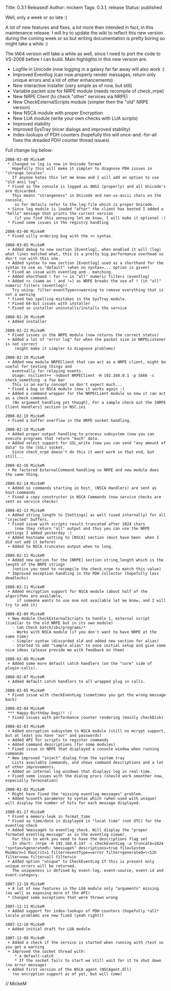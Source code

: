 Title: 0.3.1 Released!
Author: mickem
Tags: 0.3.1, release
Status: published

Well, only a week or so late :) 

A lot of new features and fixes, a lot more then intended in fact, in this maintenance release. 
I will try to update the wiki to reflect this new version during the coming week or so
but writing documentation is pretty boring so might take a while :) 

The IA64 version will take a while as well, since I need to port the code to
VS-2008 before I can build. Main highlights in this new version are: 

* Logfile in Unicode (now logging in a galaxy far far away will also work :) 
* Improved Eventlog (can now properly render messages, return only unique errors and a lot of other enhancements) 
* New interactive Installer (very simple as of now, but still) 
* Variable packet size for NRPE module (needs recompile of check\_nrpe) 
* New NRPE Client (to check "other" services via NRPE) 
* New CheckExternalScripts module (simpler then the "old" NRPE version) 
* New NSCA module with proper Encryption 
* New LUA module (write your own checks with LUA scripts) 
* Improved stability 
* Improved SysTray (nicer dialogs and improved stability) 
* Index-lookups of PDH counters (hopefully this will once-and.-for-all fixes the dreaded PDH counter thread issues) 

Full change log below:

    2008-03-08 MickeM
     * Changed so log is now in Unicode format
       Hopefully this will make it simpler to diagnose PDH issues in "strange locales".
       If anyone hates this let me know and I will add an option to use "old ansi log".
     * Fixed so the console is logged as ANSI (properly) and all Unicode's are discarded.
       This means "strangeness" in Unicode and non-us-ascii chars on the console,
        so for details refer to the log-file which is proper Unicode.
     + Since log module is loaded "after" the client has booted I added a "hello" message that prints the current version
        (if you find this annoying let me know, I will make it optional :)
     * Fixed some issues in the registry handling
    
    2008-03-06 MickeM
     * Fixed silly ordering bug with the <> syntax.
    
    2008-03-05 MickeM
     + Added debug to new section [Eventlog], when enabled it will (log) what lines matched what, this is a pretty big performance overhead so don't run with this one.
     + Added syntax to new section [Eventlog] used as a shorthand for the syntax to use as "default" (when no syntax=... option is given)
     * Fixed an issue with eventlog and . matching.
     + Added shorthand ! for != in "all" numeric filters (eventlog)
     + Added <> (same as ! and !=) as NRPE breaks the use of ! (in "all" numeric filters (eventlog))
       Try using: filter-eventType=<>warning to remove everything that is not a warning
     * Fixed two spelling mistakes in the SysTray module.
     * Fixed 64-bit issues with installer
     * Fixed so installer uninstalls/installs the service
     
    2008-02-26 MickeM
     + Added installer
     
    2008-02-22 MickeM
     * Fixed issues in the NRPE module (now returns the correct status)
     + Added a lot of "error log" for when the packet size in NRPEListener is not correct 
        (might make it simpler to diagnose problems)
    
    2008-02-20 MickeM
     + Added new module NRPEClient that can act as a NRPE client, might be useful for testing things and 
       eventually for relaying events.
       Usage: nsclient++ -noboot NRPEClient -H 192.168.0.1 -p 5666 -c check_something -a foo bar
       This is an early concept so don't expect much...
     * Fixed a bug in NSCA module (now it works again :)
     + Added a command wrapper for the NRPECLient module so now it can act as a check command.
       (No argument handling yet though), For a sample check out the [NRPE Client Handlers] section in NSC.ini
    
    2008-02-19 MickeM
     + Fixed a buffer overflow in the NRPE socket handling.
     
    2008-02-18 MickeM
     + Added proper output handling to process subsystem (now you can execute programs that return "much" data.
     + Added select support for SSL_write (now you can send "any amount of data" to the (SSL) socket.
       Since check_nrpe doesn't do this it wont work in that end, but still...
    
    2008-02-16 MickeM
     + Re factored ExternalCommand handling so NRPE and new module does the same thing.
    
    2008-02-14 MickeM
     + Added so commands starting in host_ (NSCA Handlers) are sent as host-commands
     * Fixed a copy constructor in NSCA Commands (now service checks are sent as service checks)
    
    2008-02-13 MickeM
     + Added string_length to [Settings] as well (used internally) for all "injected" buffers.
     * Fixed issue with scripts result truncated after 1024 chars 
        (now they return "all" output and thus you can use the NRPE settings I added yesterday :)
     + Added hostname setting to [NSCA] section (must have been  when I did not add it before)
     + Added to NSCA truncates output when to long.
    
    2008-02-12 MickeM
     + Added new option for the [NRPE] section string_length which is the length of the NRPE strings 
       (notice you need to recompile the check_nrpe to match this value)
     * Improved exception handling in the PDH collector (hopefully less deadlocks)
    
    2008-02-11 MickeM
     + Added encryption support for NSCA module (about half of the algorithms are available, 
         if someone wants to use one not available let me know, and I will try to add it)
    
    2008-02-09 MickeM
     + New module CheckExternalScripts to handle 1, external script (similar to the old NRPE but in its own module)
       - Can Check batch/vbs/programs/*
       - Works with NSCA module (if you don't want to have NRPE at the same time)
       - Simpler syntax (discarded old and added new section for alias)
       - Started to add "sample alias" to ease initial setup and give some nice ideas (please provide me with feedback on them)
    
    2008-02-08 MickeM
     + Added some more default catch handlers (on the "core" side of plugin-calls).
    
    2008-02-07 MickeM
     + Added default catch handlers to all wrapped plug in calls.
    
    2008-02-05 MickeM
     * Fixed issue with checkEventLog (sometimes you got the wrong message back)
    
    2008-02-04 MickeM
     *** Happy Birthday bogi!! :)
     * Fixed issues with performance counter rendering (mainly checkDisk)
    
    2008-02-03 MickeM
     + Added encryption subsystem to NSCA module (still no mcrypt support, but at least you have "xor" and passwords)
     + Added API for scripts to register commands
     + Added command descriptions (for some modules)
     * Fixed issue in NRPE that displayed a console window when running commands
     * New improved "inject" dialog from the system tray
       Lists available commands, and shows command descriptions and a lot of other improvements.
     + Added an internal log windows that displays log in real-time.
     + Fixed some issues with the dialog procs (should work smoother now, especially Termination)
    
    2008-02-02 MickeM
     * Might have fixed the "missing eventlog messages" problem.
     + Added %count% parameter to syntax which (when used with unique) will display the number of hits for each message displayed.
    
    2008-01-27 MickeM
     * Fixed a memory-leak in format_time
     * Fixed so time/date is displayed in "local time" (not UTC) for the eventlog check
     + Added %message% to eventlog check. Will display the "proper formated eventlog message" as in the eventlog viewer.
       For this to work you need to have the descriptions flag set
       In short: /nrpe -H 192.168.0.147 -c checkEventLog -a truncate=1024 "syntax=%generated%: %message%" descriptions=true file=System MaxWarn=1 MaxCrit=1 filter+eventType==error filter+generated=\<12h filter=new filter=all filter=in
     + Added option "unique" to CheckEventLog If this is present only unique errors will be returned.
       The uniqueness is defined by event-log, event-source, event-id and event-category.
    
    2007-12-16 MickeM
     + A lot of new features in the LUA module only "arguments" missing (as well as exposing more of the API)
     * Changed some exceptions that were thrown wrong
    
    2007-12-11 MickeM
     + Added support for index-lookups of PDH counters (hopefully *all* locale problems are now fixed (yeah right))
    
    2007-12-10 MickeM
     + Added initial draft for LUA module
    
    2007-12-09 MickeM
     + Added a check if the service is started when running with /test so you get a warning
     + Improved the socket thread with:
        * a default-catch
        * If the socket fails to start we still wait for it to shut down (no error message)
     + Added first version of the NSCA agent (NSCAgent.dll)
       (no encryption support as of yet, but will come)

// MickeM
